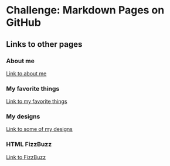 <h1 id="challenge-markdown-pages-on-github">Challenge: Markdown Pages on GitHub</h1>
<h2 id="links-to-other-pages">Links to other pages</h2>
<h3 id="about-me">About me</h3>
<p><a href="Aboutme.md">Link to about me</a></p>
<h3 id="my-favorite-things">My favorite things</h3>
<p><a href="favoritethings.md">Link to my favorite things</a></p>
<h3 id="my-designs">My designs</h3>
<p><a href="design.md">Link to some of my designs</a></p>
<h3 id="html-fizzbuzz">HTML FizzBuzz</h3>
<p><a href="fizzbuzz.md">Link to FizzBuzz</a></p>

